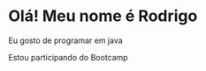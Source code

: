 # Olá! Meu nome é Rodrigo 

<p>Eu gosto de programar em java</p>

<p>Estou participando do Bootcamp</p>